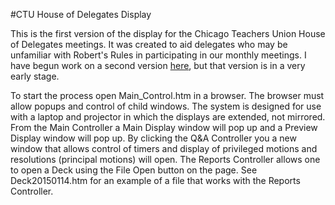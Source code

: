 #CTU House of Delegates Display

This is the first version of the display for the Chicago Teachers Union House of Delegates meetings. It was created to aid delegates who may be unfamiliar with Robert's Rules in participating in our monthly meetings. I have begun work on a second version [here](https://github.com/goldnate/Meeting_Minder.git), but that version is in a very early stage.

To start the process open Main_Control.htm in a browser. The browser must allow popups and control of child windows. The system is designed for use with a laptop and projector in which the displays are extended, not mirrored. From the Main Controller a Main Display window will pop up and a Preview Display window will pop up. By clicking the Q&A Controller you a new window that allows control of timers and display of privileged motions and resolutions (principal motions) will open. The Reports Controller allows one to open a Deck using the File Open button on the page. See Deck20150114.htm for an example of a file that works with the Reports Controller.
